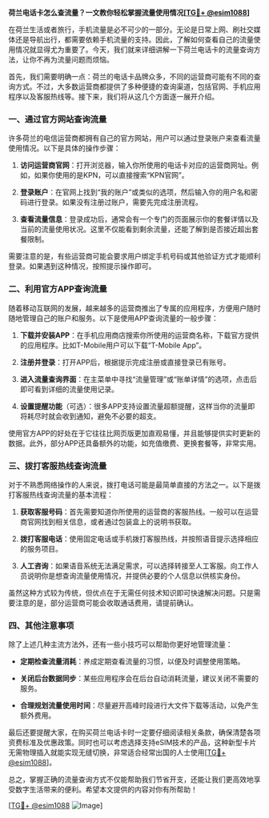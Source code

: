 **荷兰电话卡怎么查流量？一文教你轻松掌握流量使用情况[[TG💪+ @esim1088](https://t.me/s/esim1088)]**

在荷兰生活或者旅行，手机流量是必不可少的一部分。无论是日常上网、刷社交媒体还是导航出行，都需要依赖手机流量的支持。因此，了解如何查看自己的流量使用情况就显得尤为重要了。今天，我们就来详细讲解一下荷兰电话卡的流量查询方法，让你不再为流量问题而烦恼。

首先，我们需要明确一点：荷兰的电话卡品牌众多，不同的运营商可能有不同的查询方式。不过，大多数运营商都提供了多种便捷的查询渠道，包括官网、手机应用程序以及客服热线等。接下来，我们将从这几个方面逐一展开介绍。

### 一、通过官方网站查询流量

许多荷兰的电信运营商都拥有自己的官方网站，用户可以通过登录账户来查看流量使用情况。以下是具体的操作步骤：

1. **访问运营商官网**：打开浏览器，输入你所使用的电话卡对应的运营商网址。例如，如果你使用的是KPN，可以直接搜索“KPN官网”。
   
2. **登录账户**：在官网上找到“我的账户”或类似的选项，然后输入你的用户名和密码进行登录。如果没有注册过账户，需要先完成注册流程。

3. **查看流量信息**：登录成功后，通常会有一个专门的页面展示你的套餐详情以及当前的流量使用状况。这里不仅能看到剩余流量，还能了解到是否接近超出套餐限制。

需要注意的是，有些运营商可能会要求用户绑定手机号码或其他验证方式才能顺利登录。如果遇到这种情况，按照提示操作即可。

### 二、利用官方APP查询流量

随着移动互联网的发展，越来越多的运营商推出了专属的应用程序，方便用户随时随地管理自己的账户和服务。以下是使用APP查询流量的一般步骤：

1. **下载并安装APP**：在手机应用商店搜索你所使用的运营商名称，下载官方提供的应用程序。比如T-Mobile用户可以下载“T-Mobile App”。

2. **注册并登录**：打开APP后，根据提示完成注册或直接登录已有账号。

3. **进入流量查询界面**：在主菜单中寻找“流量管理”或“账单详情”的选项，点击后即可看到详细的流量使用记录。

4. **设置提醒功能**（可选）：很多APP支持设置流量超额提醒，这样当你的流量即将耗尽时就会收到通知，避免不必要的超支。

使用官方APP的好处在于它往往比网页版更加直观易懂，并且能够提供实时更新的数据。此外，部分APP还具备额外的功能，如充值缴费、更换套餐等，非常实用。

### 三、拨打客服热线查询流量

对于不熟悉网络操作的人来说，拨打电话可能是最简单直接的方法之一。以下是拨打客服热线查询流量的基本流程：

1. **获取客服号码**：首先需要知道你所使用的运营商的客服热线。一般可以在运营商官网找到相关信息，或者通过包装盒上的说明书获取。

2. **拨打客服电话**：使用固定电话或手机拨打客服热线，并按照语音提示选择相应的服务项目。

3. **人工咨询**：如果语音系统无法满足需求，可以选择转接至人工客服。向工作人员说明你是想查询流量使用情况，并提供必要的个人信息以供核实身份。

虽然这种方式较为传统，但优点在于无需任何技术知识即可快速解决问题。只是需要注意的是，部分运营商可能会收取通话费用，请提前确认。

### 四、其他注意事项

除了上述几种主流方法外，还有一些小技巧可以帮助你更好地管理流量：

- **定期检查流量消耗**：养成定期查看流量的习惯，以便及时调整使用策略。
  
- **关闭后台数据同步**：某些应用程序会在后台自动消耗流量，建议关闭不需要的服务。

- **合理规划流量使用时间**：尽量避开高峰时段进行大文件下载等活动，以免产生额外费用。

最后还要提醒大家，在购买荷兰电话卡时一定要仔细阅读相关条款，确保清楚各项资费标准及优惠政策。同时也可以考虑选择支持eSIM技术的产品，这种新型卡片无需物理插入就能实现无缝切换，非常适合经常出国的人士使用[[TG💪+ @esim1088](https://t.me/s/esim1088)]。

总之，掌握正确的流量查询方式不仅能帮助我们节省开支，还能让我们更高效地享受数字生活带来的便利。希望本文提供的内容对你有所帮助！

[[TG💪+ @esim1088](https://t.me/s/esim1088) ![Image](https://i.postimg.cc/4NQfJmqS/Snipaste-2025-05-13-00-14-12.png)]